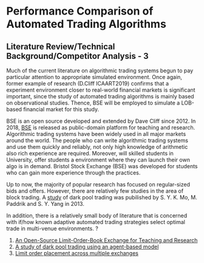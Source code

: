 # Performance Comparison of Automated Trading Algorithms

## Literature Review/Technical Background/Competitor Analysis - 3

Much of the current literature on algorithmic trading systems begun to pay particular attention to appropriate simulated environment. Once again, former example of research (D.Cliff ICAART2019) confirms that a experiment environment closer to real-world financial markets is significant important, since the study of automated trading algorithms is mainly based on observational studies. Thence, BSE will be employed to simulate a LOB-based financial market for this study.

BSE is an open source developed and extended by Dave Cliff since 2012. In 2018, [BSE](1) is released as public-domain platform for teaching and research. Algorithmic trading systems have been widely used in all major markets around the world. The people who can write algorithmic trading systems and use them quickly and reliably, not only high knowledge of arithmetic also rich experience are required. Moreover, will skilled students in University, offer students a environment where they can launch their own algo is in demand. Bristol Stock Exchange (BSE) was developed for students who can gain more experience through the practices.





Up to now, the majority of popular research has focused on regular-sized bids and offers. However, there are relatively few studies in the area of block trading. A [study](2) of dark pool trading was pubilished by S. Y. K. Mo, M. Paddrik and S. Y. Yang in 2013.

In addition, there is a relatively small body of literature that is concerned with if/how known adaptive automated trading strategies select optimal trade in multi-venue environments. ?

1. [An Open-Source Limit-Order-Book Exchange for Teaching and Research](https://ieeexplore.ieee.org/abstract/document/8628760)
2. [A study of dark pool trading using an agent-based model](https://ieeexplore-ieee-org.bris.idm.oclc.org/document/6611692/references#references)
3. [Limit order placement across multiple exchanges](https://ieeexplore-ieee-org.bris.idm.oclc.org/document/6327772)